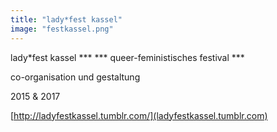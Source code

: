 ```yaml
---
title: "lady*fest kassel"
image: "festkassel.png"
---
```


lady*fest kassel \*\*\* *** queer-feministisches festival ***

co-organisation und gestaltung

2015 & 2017

[http://ladyfestkassel.tumblr.com/](ladyfestkassel.tumblr.com)